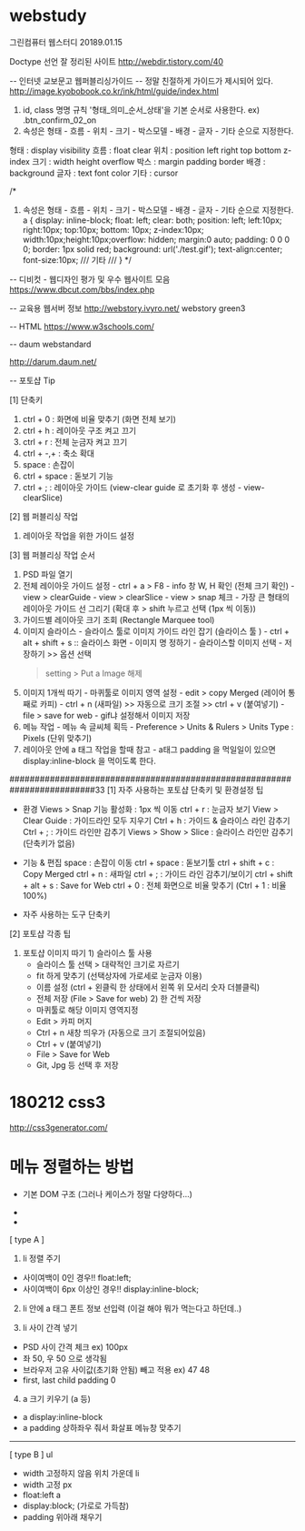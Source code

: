 # webstudy
그린컴퓨터 웹스터디 20189.01.15


Doctype 선언 잘 정리된 사이트
http://webdir.tistory.com/40
<!DOCTYPE html PUBLIC "-//W3C//DTD XHTML 1.0 Transitional//EN" "http://www.w3.org/TR/xhtml1-transitional.dtd">

-- 인터넷 교보문고 웹퍼블리싱가이드
-- 정말 친절하게 가이드가 제시되어 있다.
http://image.kyobobook.co.kr/ink/html/guide/index.html
1) id, class 명명 규칙 '형태_의미_순서_상태'을 기본 순서로 사용한다. ex) .btn_confirm_02_on
2) 속성은 형태 - 흐름 - 위치 - 크기 - 박스모델 - 배경 - 글자 - 기타 순으로 지정한다.

형태 : display visibility
흐름 : float clear
위치 : position left right top bottom z-index
크기 : width height overflow
박스 : margin padding border
배경 : background
글자 : text font color
기타 : cursor

/*
1) 속성은 형태 - 흐름 - 위치 - 크기 - 박스모델 - 배경 - 글자 - 기타 순으로 지정한다.
a {
    display: inline-block; float: left; clear: both; 
    position: left; left:10px; right:10px; top:10px; bottom: 10px; z-index:10px;
    width:10px;height:10px;overflow: hidden;
    margin:0 auto; padding: 0 0 0 0; border: 1px solid red;
    background: url('./test.gif');
    text-align:center; font-size:10px;
    /// 기타 ///
}
*/


-- 디비컷 - 웹디자인 평가 및 우수 웹사이트 모음
https://www.dbcut.com/bbs/index.php

-- 교육용 웹서버 정보
http://webstory.ivyro.net/
webstory
green3

-- HTML 
https://www.w3schools.com/


-- daum webstandard 

http://darum.daum.net/



-- 포토샵 Tip

[1] 단축키
  1) ctrl + 0   : 화면에 비율 맞추기 (화면 전체 보기)
  2) ctrl + h   : 레이아웃 구조 켜고 끄기
  3) ctrl + r   : 전체 눈금자 켜고 끄기
  4) ctrl + -,+ : 축소 확대
  5) space      : 손잡이
  6) ctrl + space : 돋보기 기능
  7) ctrl + ;   : 레이아웃 가이드 (view-clear guide 로 초기화 후 생성 - view-clearSlice)

[2] 웹 퍼블리싱 작업
  1) 레이아웃 작업을 위한 가이드 설정

[3] 웹 퍼블리싱 작업 순서
  1) PSD 파일 열기
  2) 전체 레이아웃 가이드 설정
    - ctrl + a  >  F8  - info 창 W, H 확인 (전체 크기 확인)
    - view > clearGuide
    - view > clearSlice
    - view > snap 체크
    - 가장 큰 형태의 레이아웃 가이드 선 그리기 (확대 후 > shift 누르고 선택 (1px 씩 이동))
  3) 가이드별 레이아웃 크기 조회 (Rectangle Marquee tool)
  4) 이미지 슬라이스
    - 슬라이스 툴로 이미지 가이드 라인 잡기 (슬라이스 툴 )
    - ctrl + alt + shift + s   :: 슬라이스 화면
    - 이미지 명 정하기
    - 슬라이스할 이미지 선택
    - 저장하기 >> 옵션 선택
      > setting > Put a Image 해제
  5) 이미지 1개씩 따기
    - 마퀴툴로 이미지 영역 설정
    - edit > copy Merged  (레이어 통째로 카피)
    - ctrl + n  (새파일)  >> 자동으로 크기 조절 >> ctrl + v (붙여넣기)
    - file > save for web 
    - gif냐 설정해서 이미지 저장
  5) 메뉴 작업
    - 메뉴 속 글씨체 획득
    - Preference > Units & Rulers > Units Type : Pixels (단위 맞추기)
  6) 레이아웃 안에 a 태그 작업을 할때 참고
    - a태그 padding 을 먹일일이 있으면 display:inline-block 을 먹이도록 한다.




#########################################################################33
[1] 자주 사용하는 포토샵 단축키 및 환경설정 팁

  - 환경
  Views > Snap 기능 활성화   : 1px 씩 이동
  ctrl + r                  : 눈금자 보기
  View > Clear Guide        : 가이드라인 모두 지우기
  Ctrl + h                  : 가이드 & 슬라이스 라인 감추기
  Ctrl + ;                  : 가이드 라인만 감추기
  Views > Show > Slice      : 슬라이스 라인만 감추기 (단축키가 없음)

  - 기능 & 편집
  space                     : 손잡이 이동
  ctrl + space              : 돋보기툴 
  ctrl + shift + c          : Copy Merged
  ctrl + n                  : 새파일
  ctrl + ;                  : 가이드 라인 감추기/보이기
  ctrl + shift + alt + s    : Save for Web
  ctrl + 0                  : 전체 화면으로 비율 맞추기 (Ctrl + 1 : 비율 100%)

  - 자주 사용하는 도구 단축키


[2] 포토샵 각종 팁
  1. 포토샵 이미지 따기
    1) 슬라이스 툴 사용
      - 슬라이스 툴 선택 > 대략적인 크기로 자르기
      - fit 하게 맞추기 (선택상자에 가로세로 눈금자 이용)
      - 이름 설정 (ctrl + 왼클릭 한 상태에서 왼쪽 위 모서리 숫자 더블클릭)
      - 전체 저장 (File > Save for web)
    2) 한 건씩 저장
      - 마퀴툴로 해당 이미지 영역지정
      - Edit > 카피 머지
      - Ctrl + n 새창 띄우가 (자동으로 크기 조절되어있음)
      - Ctrl + v (붙여넣기)
      - File > Save for Web
      - Git, Jpg 등 선택 후 저장
# 180212 css3 
http://css3generator.com/

# 메뉴 정렬하는 방법
- 기본 DOM 구조 (그러나 케이스가 정말 다양하다...)
<nav><ul><li></li><li></li></ul></nav>


[ type A ]
1) li 정렬 주기
  - 사이여백이 0인 경우!! float:left;
  - 사이여백이 6px 이상인 경우!! display:inline-block;

2) li 안에 a 태그 폰트 정보 선입력 (이걸 해야 뭐가 먹는다고 하던데..)

3) li 사이 간격 넣기
  - PSD 사이 간격 체크 ex) 100px
  - 좌 50, 우 50 으로 생각됨
  - 브라우저 고유 사이값(초기화 안됨) 빼고 적용 ex) 47 48
  - first, last child padding 0

4) a 크기 키우기 (a 등)
  - a display:inline-block
  - a padding 상하좌우 줘서 화살표 메뉴창 맞추기

------------
[ type B ]
ul 
  - width 고정하지 않음 위치 가운데
li 
  - width 고정 px
  - float:left
a
  - display:block;  (가로로 가득참)
  - padding 위아래 채우기
  
